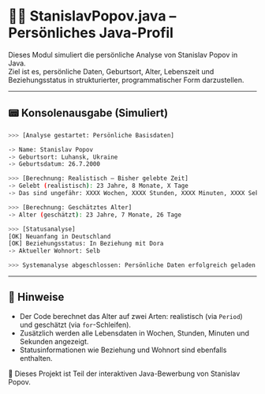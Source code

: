 # 🧑‍💻 StanislavPopov.java – Persönliches Java-Profil

Dieses Modul simuliert die persönliche Analyse von Stanislav Popov in Java.  
Ziel ist es, persönliche Daten, Geburtsort, Alter, Lebenszeit und Beziehungsstatus in strukturierter, programmatischer Form darzustellen.

---

## 📟 Konsolenausgabe (Simuliert)

```bash
>>> [Analyse gestartet: Persönliche Basisdaten]

-> Name: Stanislav Popov
-> Geburtsort: Luhansk, Ukraine
-> Geburtsdatum: 26.7.2000

>>> [Berechnung: Realistisch – Bisher gelebte Zeit]
-> Gelebt (realistisch): 23 Jahre, 8 Monate, X Tage
-> Das sind ungefähr: XXXX Wochen, XXXX Stunden, XXXX Minuten, XXXX Sekunden

>>> [Berechnung: Geschätztes Alter]
-> Alter (geschätzt): 23 Jahre, 7 Monate, 26 Tage

>>> [Statusanalyse]
[OK] Neuanfang in Deutschland
[OK] Beziehungsstatus: In Beziehung mit Dora
-> Aktueller Wohnort: Selb

>>> Systemanalyse abgeschlossen: Persönliche Daten erfolgreich geladen
```

---

## 📝 Hinweise

- Der Code berechnet das Alter auf zwei Arten: realistisch (via `Period`) und geschätzt (via `for`-Schleifen).
- Zusätzlich werden alle Lebensdaten in Wochen, Stunden, Minuten und Sekunden angezeigt.
- Statusinformationen wie Beziehung und Wohnort sind ebenfalls enthalten.

📁 Dieses Projekt ist Teil der interaktiven Java-Bewerbung von Stanislav Popov.
